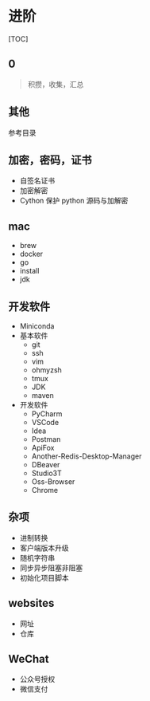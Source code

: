 # 进阶

[TOC]

## 0

> 积攒，收集，汇总

## 其他

参考目录

## 加密，密码，证书

- 自签名证书
- 加密解密
- Cython 保护 python 源码与加解密

## mac

- brew
- docker
- go
- install
- jdk

## 开发软件

- Miniconda
- 基本软件
  - git
  - ssh
  - vim
  - ohmyzsh
  - tmux
  - JDK
  - maven
- 开发软件
  - PyCharm
  - VSCode
  - Idea
  - Postman
  - ApiFox
  - Another-Redis-Desktop-Manager
  - DBeaver
  - Studio3T
  - Oss-Browser
  - Chrome

## 杂项

- 进制转换
- 客户端版本升级
- 随机字符串
- 同步异步阻塞非阻塞
- 初始化项目脚本

## websites

- 网址
- 仓库

## WeChat

- 公众号授权
- 微信支付
